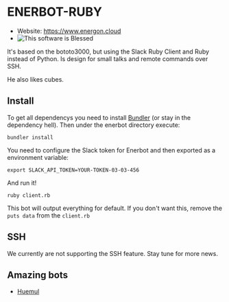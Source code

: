 ENERBOT-RUBY
========
- Website: https://www.energon.cloud
- ![This software is Blessed](https://img.shields.io/badge/blessed-100%25-770493.svg)

It's based on the bototo3000, but using the Slack Ruby Client and Ruby instead of Python. Is design for small talks and remote commands over SSH.

He also likes cubes. 

## Install
To get all dependencys you need to install [Bundler](https://bundler.io) (or stay in the dependency hell). Then under the enerbot directory execute:
```
bundler install
```

You need to configure the Slack token for Enerbot and then exported as a environment variable:
```
export SLACK_API_TOKEN=YOUR-TOKEN-03-03-456
```
And run it!
```
ruby client.rb
```

This bot will output everything for default. If you don't want this, remove the `puts data` from the `client.rb`

## SSH
We currently are not supporting the SSH feature. Stay tune for more news.

## Amazing bots

* [Huemul](https://github.com/devschile/huemul)
